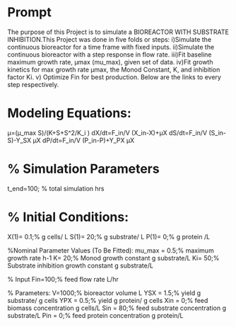 # Prompt
The purpose of this Project is to simulate a BIOREACTOR WITH SUBSTRATE INHIBITION.This Project was done in five folds or steps:
i)Simulate the continuous bioreactor for a time frame with fixed inputs.
ii)Simulate the continuous bioreactor with a step response in flow rate.
iii)Fit baseline maximum growth rate, µmax (mu_max), given set of data.
iv)Fit growth kinetics for max growth rate µmax, the Monod Constant, K, and inhibition factor Ki.
v) Optimize Fin for best production.
Below are the links to every step respectively.

# Modeling Equations:


μ=(μ_max S)/(K+S+S^2/K_i )
dX/dt=F_in/V (X_in-X)+μX
dS/dt=F_in/V (S_in-S)-Y_SX μX
dP/dt=F_in/V (P_in-P)+Y_PX μX

# % Simulation Parameters
t_end=100; % total simulation hrs

# % Initial Conditions:
X(1)= 0.1;% g cells/ L
S(1)= 20;% g substrate/ L
P(1)= 0;% g protein /L

%Nominal Parameter Values (To Be Fitted):
mu_max = 0.5;% maximum growth rate h-1
K= 20;% Monod growth constant g substrate/L
Ki= 50;% Substrate inhibition growth constant g substrate/L

% Input 
Fin=100;% feed flow rate L/hr


% Parameters:
V=1000;% bioreactor volume L
YSX = 1.5;% yield g substrate/ g cells
YPX = 0.5;% yield g protein/ g cells
Xin = 0;% feed biomass concentration g cells/L
Sin = 80;% feed substrate concentration g substrate/L
Pin = 0;% feed protein concentration g protein/L

